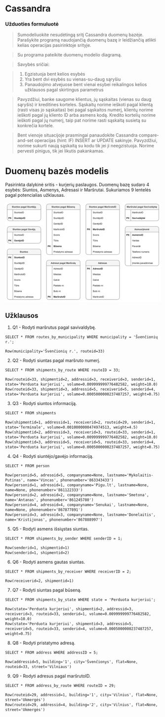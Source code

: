 # Cassandra

### Užduoties formuluotė
>Sumodeliuokite nesudėtingą sritį Cassandra duomenų bazėje. Parašykite programą naudojančią duomenų bazę ir leidžiančią atlikti kelias operacijas pasirinktoje srityje.

>Su programa pateikite duomenų modelio diagramą.

>Savybės sričiai:

>1) Egzistuoja bent kelios esybės
>2) Yra bent dvi esybės su vienas-su-daug sąryšiu
>3) Panaudojimo atvejuose bent vienai esybei reikalingos kelios užklausos pagal skirtingus parametrus

>Pavyzdžiui,  banke saugome klientus, jų sąskaitas (vienas su daug sąryšis) ir kreditines korteles. Sąskaitų norime ieškoti pagal klientą (rasti visas jo sąskaitas) bei pagal sąskaitos numerį, klientų norime ieškoti pagal jų kliento ID arba asmens kodą. Kredito kortelių norime ieškoti pagal jų numerį,  taip pat norime rasti sąskaitą susietą su konkrečia kortele.

>Bent vienoje situacijoje prasmingai panaudokite Cassandra compare-and-set operacijas (hint: IF) INSERT ar UPDATE sakinyje. Pavyzdžiui, norime sukurti naują sąskaitą su kodu tik jei ji neegzistuoja. Norime pervesti pinigus, tik jei likutis pakankamas.

# Duomenų bazės modelis
Pasirinkta dalykinė sritis - kurjerių paslaugos. Duomenų bazę sudaro 4 esybės: Siuntos, Asmenys, Adresasi ir Maršrutai. Sukuriamos 9 lentelės pagal potencialias užklausas.

![Duomenų bazės diagrama](cassandra_diagram_.png)

## Užklausos

1. Q1 - Rodyti maršrutus pagal savivaldybę.
```
SELECT * FROM routes_by_municipality WHERE municipality = 'Švenčionių r.';
```
```
Row(municipality='Švenčionių r.', routeid=33)
```
2. Q2 - Rodyti siuntas pagal maršruto numerį.
```
SELECT * FROM shipments_by_route WHERE routeID = 33;
```
```
Row(routeid=33, shipmentid=2, addressid=3, receiverid=3, senderid=1, state='Perduota kurjeriui', volume=0.009999999776482582, weight=10.0)
Row(routeid=33, shipmentid=3, addressid=5, receiverid=5, senderid=4, state='Perduota kurjeriui', volume=0.0005000000237487257, weight=0.75)
```
3. Q3 - Rodyti siuntos informaciją.
```
SELECT * FROM shipments
```
```
Row(shipmentid=1, addressid=1, receiverid=2, routeid=29, senderid=1, state='Terminale', volume=0.0010000000474974513, weight=4.5)
Row(shipmentid=2, addressid=3, receiverid=3, routeid=33, senderid=1, state='Perduota kurjeriui', volume=0.009999999776482582, weight=10.0)
Row(shipmentid=3, addressid=5, receiverid=5, routeid=33, senderid=4, state='Perduota kurjeriui', volume=0.0005000000237487257, weight=0.75)
```
4. Q4 - Rodyti siuntėjo/gavėjo informaciją.
```
SELECT * FROM person
```
```
Row(personid=5, adresoid=5, companyname=None, lastname='Mykolaitis-Putinas', name='Vincas', phonenumber='863343433')
Row(personid=1, adresoid=1, companyname='Pigu.lt', lastname=None, name=None, phonenumber='861122333')
Row(personid=2, adresoid=2, companyname=None, lastname='Smetona', name='Antanas', phonenumber='861245780')
Row(personid=4, adresoid=4, companyname='Senukai', lastname=None, name=None, phonenumber='867877891')
Row(personid=3, adresoid=3, companyname=None, lastname='Donelaitis', name='Kristijonas', phonenumber='867888997')
```
5. Q5 - Rodyti asmens išsiųstas siuntas.
```
SELECT * FROM shipments_by_sender WHERE senderID = 1;
```
```
Row(senderid=1, shipmentid=1)
Row(senderid=1, shipmentid=2)
```
6. Q6 - Rodyti asmens gautas siuntas.
```
SELECT * FROM shipments_by_receiver WHERE receiverID = 2;
```
```
Row(receiverid=2, shipmentid=1)
```
7. Q7 - Rodyti siuntas pagal būseną.
```
SELECT * FROM shipments_by_state WHERE state = 'Perduota kurjeriui';
```
```
Row(state='Perduota kurjeriui', shipmentid=2, addressid=3, receiverid=3, routeid=33, senderid=1, volume=0.009999999776482582, weight=10.0)
Row(state='Perduota kurjeriui', shipmentid=3, addressid=5, receiverid=5, routeid=33, senderid=4, volume=0.0005000000237487257, weight=0.75)
```
8. Q8 - Rodyti pristatymo adresą.
```
SELECT * FROM address WHERE addressID = 5;
```
```
Row(addressid=5, building='1', city='Švenčionys', flat=None, routeid=33, street='Vilniaus')
```
9. Q9 - Rodyti adresus pagal maršrutoID.
```
SELECT * FROM address_by_route WHERE routeID = 29;
```
```
Row(routeid=29, addressid=1, building='1', city='Vilnius', flat=None, street='Ukmergės')
Row(routeid=29, addressid=4, building='2', city='Vilnius', flat=None, street='Ukmergės')
```